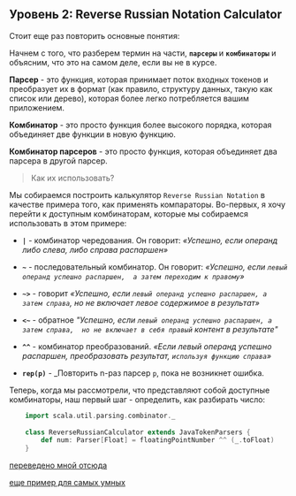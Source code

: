 ## Уровень 2: Reverse Russian Notation Calculator 

Стоит еще раз повторить основные понятия:
 
 
Начнем с того, что разберем термин на части, **`парсеры`** и **`комбинаторы`** и объясним, что это 
на самом деле, если вы не в курсе. 

**Парсер** - это функция, которая принимает поток входных токенов 
и преобразует их в формат (как правило, структуру данных, такую как список или дерево), 
которая более легко потребляется вашим приложением. 

**Комбинатор** - это просто функция более высокого порядка, которая объединяет две функции в новую функцию. 

**Комбинатор парсеров** - это просто функция, которая объединяет два парсера в другой парсер.

>Как их использовать?

Мы собираемся построить калькулятор `Reverse Russian Notation` в качестве примера того, 
как применять компараторы. Во-первых, я хочу перейти к доступным комбинаторам, которые мы собираемся 
использовать в этом примере:

* **`|`** - комбинатор чередования. Он говорит: _«Успешно, если операнд либо слева, либо справа распаршен»_

* **`~`** - последовательный комбинатор. Он говорит: _«Успешно, если `левый операнд успешно распаршен, 
а затем переходим к правому`»_

* **`~>`** - говорит _«Успешно, если `левый операнд успешно распаршен, а затем справа`, но не включает 
левое содержимое в результат»_

* **`<~`** - обратное _"Успешно, если `левый операнд успешно распаршен, а затем справа, 
но не включает в себя правый` контент в результате"_

* **`^^`** - комбинатор преобразований. _«Если левый операнд успешно распаршен, преобразовать результат, `используя функцию справа`»_

* **`rep(p)`** - _Повторить n-раз парсер `p`, пока не возникнет ошибка. 

Теперь, когда мы рассмотрели, что представляют собой доступные комбинаторы, наш первый шаг - 
определить, как разбирать число:

<!-- code -->
```scala
    import scala.util.parsing.combinator._
    
    class ReverseRussianCalculator extends JavaTokenParsers {
        def num: Parser[Float] = floatingPointNumber ^^ (_.toFloat)
    }
```

[переведено мной отсюда](http://bitwalker.org/posts/2013-08-10-learn-by-example-scala-parser-combinators)

[еще пример для самых умных](http://www.codecommit.com/blog/scala/the-magic-behind-parser-combinators)
